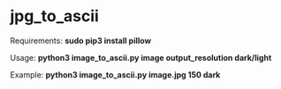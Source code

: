 # jpg_to_ascii

Requirements: **sudo pip3 install pillow**

Usage: **python3 image_to_ascii.py image output_resolution dark/light**

Example: **python3 image_to_ascii.py image.jpg 150 dark**
